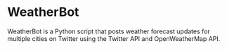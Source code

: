 # WeatherBot
WeatherBot is a Python script that posts weather forecast updates for multiple cities on Twitter using the Twitter API and OpenWeatherMap API.
